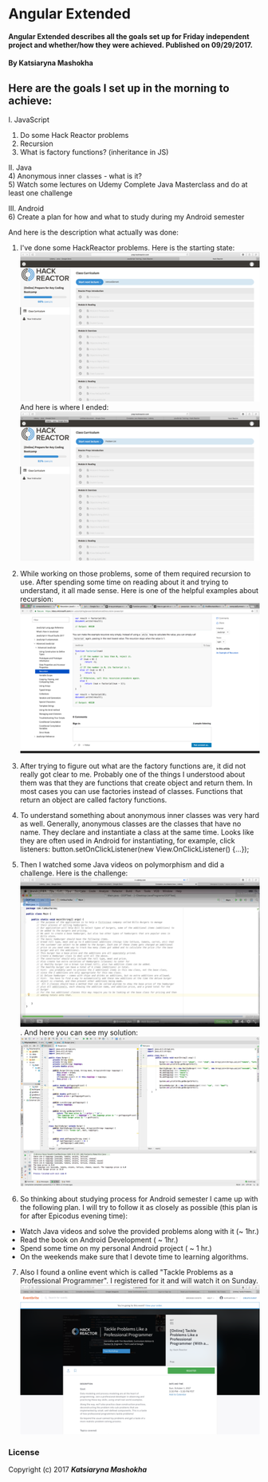 # Angular Extended
#### Angular Extended describes all the goals set up for Friday independent project and whether/how they were achieved. Published on 09/29/2017.
#### By **Katsiaryna Mashokha**
## Here are the goals I set up in the morning to achieve:


I. JavaScript  
1) Do some Hack Reactor problems  
2) Recursion  
3) What is factory functions? (inheritance in JS)  

II. Java  
4) Anonymous inner classes - what is it?  
5) Watch some lectures on Udemy Complete Java Masterclass and do at least one challenge  


III. Android  
6) Create a plan for how and what to study during my Android semester  


And here is the description what actually was done:

1) I've done some HackReactor problems. Here is the starting state:
![Alt text](img/hackReactorStart.png)
And here is where I ended:
![Alt text](img/hackReactorEnd.png)

2) While working on those problems, some of them required recursion to use. After spending some time on reading about it and trying to understand, it all made sense. Here is one of the helpful examples about recursion:
![Alt text](img/recursion.png)

3) After trying to figure out what are the factory functions are, it did not really got clear to me. Probably one of the things I understood about them was that they are functions that create object and return them. In most cases you can use factories instead of classes. Functions that return an object are called factory functions.


4) To understand something about anonymous inner classes was very hard as well. Generally, anonymous classes are the classes that have no name. They declare and instantiate a class at the same time. Looks like they are often used in Android for instantiating, for example, click listeners:
button.setOnClickListener(new View.OnClickListener() {...});


5) Then I watched some Java videos on polymorphism and did a challenge. Here is the challenge: ![Alt text](img/udemyTask.png) . And here you can see my solution:
![Alt text](img/udemy.png)


6) So thinking about studying process for Android semester I came up with the following plan. I will try to follow it as closely as possible (this plan is for after Epicodus evening time):
  * Watch Java videos and solve the provided problems along with it (~ 1hr.)
  * Read the book on Android Development ( ~ 1hr.)
  * Spend some time on my personal Android project ( ~ 1 hr.)
  * On the weekends make sure that I devote time to learning algorithms.


7) Also I found a online event which is called "Tackle Problems as a Professional Programmer". I registered for it and will watch it on Sunday.
![Alt text](img/sunday.png)


### License
Copyright (c) 2017 **_Katsiaryna Mashokha_**
